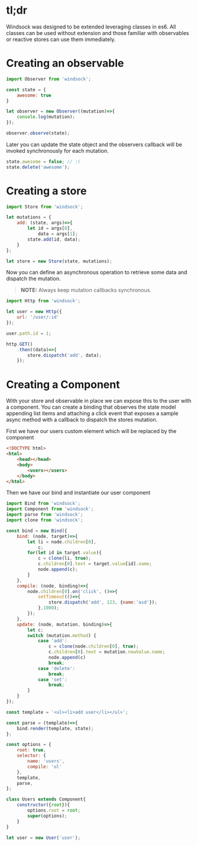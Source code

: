 # tl;dr

Windsock was designed to be extended leveraging classes in es6. All classes can be used without extension and those familiar with observables or reactive stores can use them immediately.

# Creating an observable
``` javascript
import Observer from 'windsock';

const state = {
    awesome: true
}

let observer = new Observer((mutation)=>{
    console.log(mutation);
});

observer.observe(state);

```

Later you can update the state object and the observers callback will be invoked synchronously for each mutation.

``` javascript
state.awesome = false; // :(
state.delete('awesome');
```

# Creating a store
``` javascript
import Store from 'windsock';

let mutations = {
    add: (state, args)=>{
        let id = args[0],
            data = args[1];
        state.add(id, data);
    }
};

let store = new Store(state, mutations);
```
Now you can define an asynchronous operation to retrieve some data and dispatch the mutation.
> **NOTE:** Always keep mutation callbacks synchronous.

``` javascript
import Http from 'windsock';

let user = new Http({
    url: '/user/:id'
});

user.path.id = 1;

http.GET()
    .then((data)=>{
        store.dispatch('add', data);
    });
```

# Creating a Component
With your store and observable in place we can expose this to the user with a component. You can create a binding that observes the state model appending list items and attaching a click event that exposes a sample async method with a callback to dispatch the stores mutation.

First we have our users custom element which will be replaced by the component
``` html
<!DOCTYPE html>
<html>
    <head></head>
    <body>
        <users></users>
    </body>
</html>
```

Then we have our bind and instantiate our user component
``` javascript
import Bind from 'windsock';
import Component from 'windsock';
import parse from 'windsock';
import clone from 'windsock';

const bind = new Bind({
    bind: (node, target)=>{
        let li = node.children[0],
            c;
        for(let id in target.value){
            c = clone(li, true);
            c.children[0].text = target.value[id].name;
            node.append(c);
        }
    },
    compile: (node, binding)=>{
        node.children[0].on('click', ()=>{
            setTimeout(()=>{
                store.dispatch('add', 123, {name:'asd'});
            },1000);
        });
    },
    update: (node, mutation, binding)=>{
        let c;
        switch (mutation.method) {
            case 'add':
                c = clone(node.children[0], true);
                c.children[0].text = mutation.newValue.name;
                node.append(c)
                break;
            case 'delete':
                break;
            case 'set':
                break;
        }
    }
});

const template = '<ul><li>add user</li></ul>';

const parse = (template)=>{
    bind.render(template, state);
};

const options = {
    root: true,
    selector: {
        name: 'users',
        compile: 'ul'
    },
    template,
    parse,
};

class Users extends Component{
    constructor({root}){
        options.root = root;
        super(options);
    }
}

let user = new User('user');
```